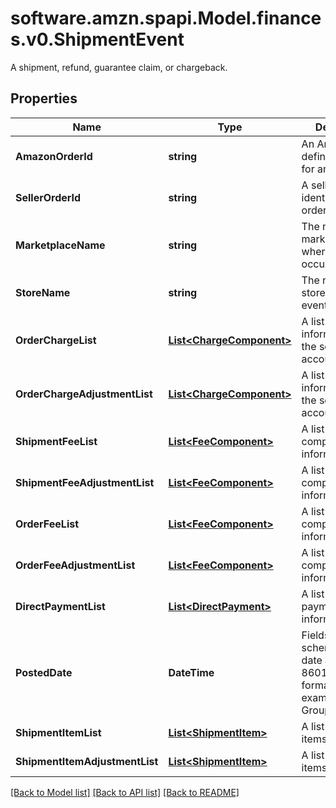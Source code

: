 # software.amzn.spapi.Model.finances.v0.ShipmentEvent
A shipment, refund, guarantee claim, or chargeback.

## Properties

Name | Type | Description | Notes
------------ | ------------- | ------------- | -------------
**AmazonOrderId** | **string** | An Amazon-defined identifier for an order. | [optional] 
**SellerOrderId** | **string** | A seller-defined identifier for an order. | [optional] 
**MarketplaceName** | **string** | The name of the marketplace where the event occurred. | [optional] 
**StoreName** | **string** | The name of the store where the event occurred. | [optional] 
**OrderChargeList** | [**List&lt;ChargeComponent&gt;**](ChargeComponent.md) | A list of charge information on the seller&#39;s account. | [optional] 
**OrderChargeAdjustmentList** | [**List&lt;ChargeComponent&gt;**](ChargeComponent.md) | A list of charge information on the seller&#39;s account. | [optional] 
**ShipmentFeeList** | [**List&lt;FeeComponent&gt;**](FeeComponent.md) | A list of fee component information. | [optional] 
**ShipmentFeeAdjustmentList** | [**List&lt;FeeComponent&gt;**](FeeComponent.md) | A list of fee component information. | [optional] 
**OrderFeeList** | [**List&lt;FeeComponent&gt;**](FeeComponent.md) | A list of fee component information. | [optional] 
**OrderFeeAdjustmentList** | [**List&lt;FeeComponent&gt;**](FeeComponent.md) | A list of fee component information. | [optional] 
**DirectPaymentList** | [**List&lt;DirectPayment&gt;**](DirectPayment.md) | A list of direct payment information. | [optional] 
**PostedDate** | **DateTime** | Fields with a schema type of date are in ISO 8601 date time format (for example GroupBeginDate). | [optional] 
**ShipmentItemList** | [**List&lt;ShipmentItem&gt;**](ShipmentItem.md) | A list of shipment items. | [optional] 
**ShipmentItemAdjustmentList** | [**List&lt;ShipmentItem&gt;**](ShipmentItem.md) | A list of shipment items. | [optional] 

[[Back to Model list]](../README.md#documentation-for-models) [[Back to API list]](../README.md#documentation-for-api-endpoints) [[Back to README]](../README.md)

